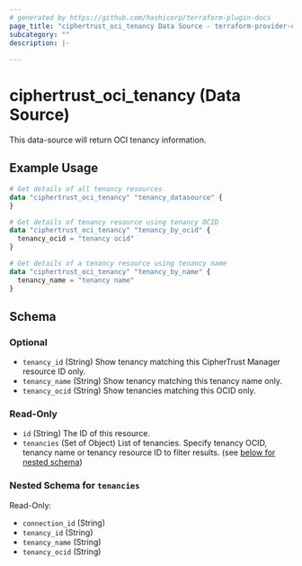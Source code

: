 ```yaml
---
# generated by https://github.com/hashicorp/terraform-plugin-docs
page_title: "ciphertrust_oci_tenancy Data Source - terraform-provider-ciphertrust"
subcategory: ""
description: |-
  
---
```


# ciphertrust_oci_tenancy (Data Source)

This data-source will return OCI tenancy information.

## Example Usage

```terraform
# Get details of all tenancy resources
data "ciphertrust_oci_tenancy" "tenancy_datasource" {
}

# Get details of tenancy resource using tenancy OCID
data "ciphertrust_oci_tenancy" "tenancy_by_ocid" {
  tenancy_ocid = "tenancy ocid"
}

# Get details of a tenancy resource using tenancy name
data "ciphertrust_oci_tenancy" "tenancy_by_name" {
  tenancy_name = "tenancy name"
}
```

<!-- schema generated by tfplugindocs -->
## Schema

### Optional

- `tenancy_id` (String) Show tenancy matching this CipherTrust Manager resource ID only.
- `tenancy_name` (String) Show tenancy matching this tenancy name only.
- `tenancy_ocid` (String) Show tenancies matching this OCID only.

### Read-Only

- `id` (String) The ID of this resource.
- `tenancies` (Set of Object) List of tenancies. Specify tenancy OCID, tenancy name or tenancy resource ID to filter results. (see [below for nested schema](#nestedatt--tenancies))

<a id="nestedatt--tenancies"></a>
### Nested Schema for `tenancies`

Read-Only:

- `connection_id` (String)
- `tenancy_id` (String)
- `tenancy_name` (String)
- `tenancy_ocid` (String)
